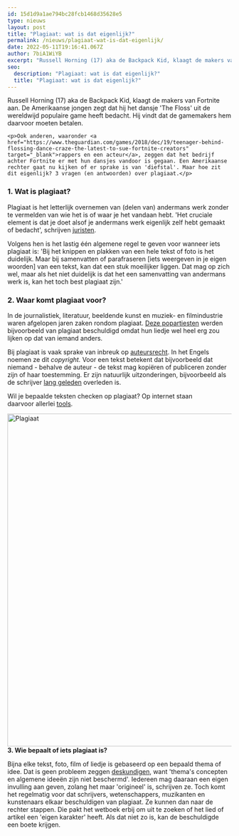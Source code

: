 ```yaml
---
id: 15d1d9a1ae794bc28fcb1468d35628e5
type: nieuws
layout: post
title: "Plagiaat: wat is dat eigenlijk?"
permalink: /nieuws/plagiaat-wat-is-dat-eigenlijk/
date: 2022-05-11T19:16:41.067Z
author: 7biA1WiYB
excerpt: "Russell Horning (17) aka de Backpack Kid, klaagt de makers van Fortnite aan. De Amerikaanse jongen zegt dat hij het dansje 'The Floss' uit de wereldwijd populaire game heeft bedacht. Hij vindt dat de gamemakers hem daarvoor moeten betalen.   "
seo:
  description: "Plagiaat: wat is dat eigenlijk?"
  title: "Plagiaat: wat is dat eigenlijk?"
---
```

Russell Horning (17) aka de Backpack Kid, klaagt de makers van Fortnite aan. De Amerikaanse jongen zegt dat hij het dansje 'The Floss' uit de wereldwijd populaire game heeft bedacht. Hij vindt dat de gamemakers hem daarvoor moeten betalen.   

    <p>Ook anderen, waaronder <a href="https://www.theguardian.com/games/2018/dec/19/teenager-behind-flossing-dance-craze-the-latest-to-sue-fortnite-creators" target="_blank">rappers en een acteur</a>, zeggen dat het bedrijf achter Fortnite er met hun dansjes vandoor is gegaan. Een Amerikaanse rechter gaat nu kijken of er sprake is van 'diefstal'. Maar hoe zit dit eigenlijk? 3 vragen (en antwoorden) over plagiaat.</p>
<h3><strong>1. Wat is plagiaat? </strong></h3>
<p>Plagiaat is het letterlijk overnemen van (delen van) andermans werk zonder te vermelden van wie het is of waar je het vandaan hebt. 'Het cruciale element is dat je doet alsof je andermans werk eigenlijk zelf hebt gemaakt of bedacht', schrijven <a href="https://www.iusmentis.com/auteursrecht/plagiaat/" target="_blank">juristen</a>.</p>
<p>Volgens hen is het lastig één algemene regel te geven voor wanneer iets plagiaat is: 'Bij het knippen en plakken van een hele tekst of foto is het duidelijk. Maar bij samenvatten of parafraseren [iets weergeven in je eigen woorden] van een tekst, kan dat een stuk moeilijker liggen. Dat mag op zich wel, maar als het niet duidelijk is dat het een samenvatting van andermans werk is, kan het toch best plagiaat zijn.'</p>
<h3><strong>2. Waar komt plagiaat voor?</strong></h3>
<p>In de journalistiek, literatuur, beeldende kunst en muziek- en filmindustrie waren afgelopen jaren zaken rondom plagiaat. <a href="https://qmusic.nl/nieuws/gevalletje-plagiaat-10-zaken-op-een-rij" target="_blank">Deze popartiesten</a> werden bijvoorbeeld van plagiaat beschuldigd omdat hun liedje wel heel erg zou lijken op dat van iemand anders. </p>
<p>Bij plagiaat is vaak sprake van inbreuk op <a href="https://www.iusmentis.com/auteursrecht/spoedcursus/rechten/" target="_blank">auteursrecht</a>. In het Engels noemen ze dit <em>copyright. </em>Voor een tekst betekent dat bijvoorbeeld dat niemand - behalve de auteur - de tekst mag kopiëren of publiceren zonder zijn of haar toestemming. Er zijn natuurlijk uitzonderingen, bijvoorbeeld als de schrijver <a href="https://www.iusmentis.com/auteursrecht/spoedcursus/duur/" target="_blank">lang geleden</a> overleden is. </p>
<p>Wil je bepaalde teksten checken op plagiaat? Op internet staan daarvoor allerlei <a href="https://academy.hostnet.nl/2017/08/03/handige-tools-voor-checken-plagiaat/" target="_blank">tools</a>.  <div class="media media-element-container media-default"><div id="file-535704" class="file file-image file-image-png">

        
  
  <div class="content">
    <img alt="Plagiaat" title="Beeld: Wikimedia" height="747" width="2400" class="media-element file-default" data-delta="2" src="https://7dagen.netlify.app/sites/default/files/ME_109_Thief.png">  </div>

  
</div>
</div><strong>3. Wie bepaalt of iets plagiaat is? </strong>
<p>Bijna elke tekst, foto, film of liedje is gebaseerd op een bepaald thema of idee. Dat is geen probleem zeggen <a href="https://www.iusmentis.com/innovatie/idee-abstract-concreet/" target="_blank">deskundigen</a>, want 'thema's concepten en algemene ideeën zijn niet beschermd'. Iedereen mag daaraan een eigen invulling aan geven, zolang het maar 'origineel' is, schrijven ze. Toch komt het regelmatig voor dat schrijvers, wetenschappers, muzikanten en kunstenaars elkaar beschuldigen van plagiaat. Ze kunnen dan naar de rechter stappen. Die pakt het wetboek erbij om uit te zoeken of het lied of artikel een 'eigen karakter' heeft. Als dat niet zo is, kan de beschuldigde een boete krijgen.</p>  
